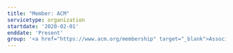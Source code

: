 ```yaml
---
title: "Member: ACM"
servicetype: organization
startdate: '2020-02-01'
enddate: 'Present'
group: '<a href="https://www.acm.org/membership" target="_blank">Association for Computing Machinery (ACM)</a>'
---
```

